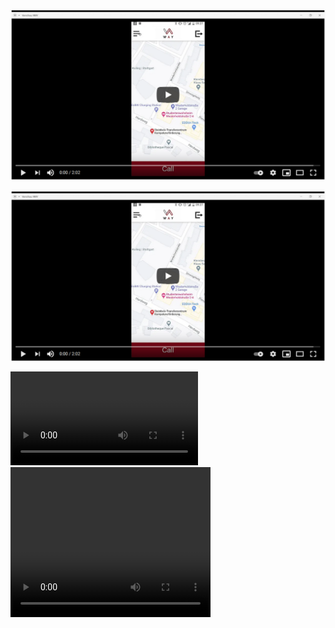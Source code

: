 [![WAY -Adobe XD DEMO Video](./pictures\yt_screenshot_frame.png)](http://www.youtube.com/watch?v=bNZC_WepynQ "WAY -Adobe XD DEMO")

[![WAY - bus video](./pictures\yt_screenshot_frame.png)](./documents/videos/bus_example.mp4 "WAY -Adobe XD DEMO")

![](./documents/videos/bus_example.mp4)
<video width="320" height="240" controls>
  <source src="./documents/videos/bus_example.mp4" type="video/mp4">
</video>